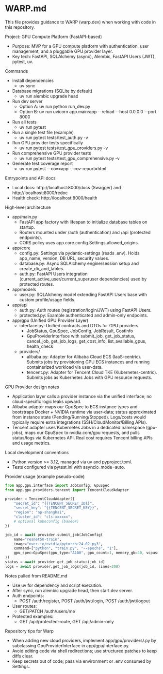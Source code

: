 # WARP.md

This file provides guidance to WARP (warp.dev) when working with code in this repository.

Project: GPU Compute Platform (FastAPI-based)

- Purpose: MVP for a GPU compute platform with authentication, user management, and a pluggable GPU provider layer.
- Key tech: FastAPI, SQLAlchemy (async), Alembic, FastAPI Users (JWT), pytest, uv.

Commands

- Install dependencies
  - uv sync
- Database migrations (SQLite by default)
  - uv run alembic upgrade head
- Run dev server
  - Option A: uv run python run_dev.py
  - Option B: uv run uvicorn app.main:app --reload --host 0.0.0.0 --port 8000
- Run all tests
  - uv run pytest
- Run a single test file (example)
  - uv run pytest tests/test_auth.py -v
- Run GPU provider tests specifically
  - uv run pytest tests/test_gpu_providers.py -v
- Run comprehensive GPU provider tests
  - uv run pytest tests/test_gpu_comprehensive.py -v
- Generate test coverage report
  - uv run pytest --cov=app --cov-report=html

Entrypoints and API docs

- Local docs: http://localhost:8000/docs (Swagger) and http://localhost:8000/redoc
- Health check: http://localhost:8000/health

High-level architecture

- app/main.py
  - FastAPI app factory with lifespan to initialize database tables on startup.
  - Routers mounted under /auth (authentication) and /api (protected endpoints).
  - CORS policy uses app.core.config.Settings.allowed_origins.
- app/core
  - config.py: Settings via pydantic-settings (reads .env). Holds app_name, version, DB URL, security values.
  - database.py: Async SQLAlchemy engine/session setup and create_db_and_tables.
  - auth.py: FastAPI Users integration (current_active_user/current_superuser dependencies) used by protected routes.
- app/models
  - user.py: SQLAlchemy model extending FastAPI Users base with custom profile/usage fields.
- app/api
  - auth.py: Auth routes (registration/login/JWT) using FastAPI Users.
  - protected.py: Example authenticated and admin-only endpoints.
- app/gpu (Unified GPU Provider Layer)
  - interface.py: Unified contracts and DTOs for GPU providers
    - JobStatus, GpuSpec, JobConfig, JobResult, CostInfo
    - GpuProviderInterface with submit_job, get_job_status, cancel_job, get_job_logs, get_cost_info, list_available_gpus, health_check
  - providers/
    - alibaba.py: Adapter for Alibaba Cloud ECS (IaaS-centric). Submits jobs by provisioning GPU ECS instances and running containerized workload via user-data.
    - tencent.py: Adapter for Tencent Cloud TKE (Kubernetes-centric). Submits jobs as Kubernetes Jobs with GPU resource requests.

GPU Provider design notes

- Application layer calls a provider instance via the unified interface; no cloud-specific logic leaks upward.
- Alibaba adapter maps our GpuSpec to ECS instance types and bootstraps Docker + NVIDIA runtime via user-data; status approximated from instance state (Pending/Running/Stopped). Logs/costs would typically require extra integrations (SSH/CloudMonitor/Billing APIs).
- Tencent adapter uses Kubernetes Jobs in a dedicated namespace (gpu-jobs), maps our GpuSpec to nvidia.com/gpu requests, and pulls status/logs via Kubernetes API. Real cost requires Tencent billing APIs and usage metrics.

Local development conventions

- Python version >= 3.12, managed via uv and pyproject.toml.
- Tests configured via pytest.ini with asyncio_mode=auto.

Provider usage (example pseudo-code)

```python path=null start=null
from app.gpu.interface import JobConfig, GpuSpec
from app.gpu.providers.tencent import TencentCloudAdapter

provider = TencentCloudAdapter({
    "secret_id": "{{TENCENT_SECRET_ID}}",
    "secret_key": "{{TENCENT_SECRET_KEY}}",
    "region": "ap-shanghai",
    "cluster_id": "cls-xxxxxx",
    # optional kubeconfig (base64)
})

job_id = await provider.submit_job(JobConfig(
    name="resnet50-train",
    image="nvcr.io/nvidia/pytorch:24.02-py3",
    command=["python", "train.py", "--epochs", "1"],
    gpu_spec=GpuSpec(gpu_type="A100", gpu_count=1, memory_gb=40, vcpus=12, ram_gb=48),
))
status = await provider.get_job_status(job_id)
logs = await provider.get_job_logs(job_id, lines=200)
```

Notes pulled from README.md

- Use uv for dependency and script execution.
- After sync, run alembic upgrade head, then start dev server.
- Auth endpoints:
  - POST /auth/register, POST /auth/jwt/login, POST /auth/jwt/logout
- User routes:
  - GET/PATCH /auth/users/me
- Protected examples:
  - GET /api/protected-route, GET /api/admin-only

Repository tips for Warp

- When adding new cloud providers, implement app/gpu/providers/<provider>.py by subclassing GpuProviderInterface in app/gpu/interface.py.
- Avoid editing code via shell redirections; use structured patches to keep diffs clear.
- Keep secrets out of code; pass via environment or .env consumed by Settings.

